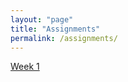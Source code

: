 ```yaml
---
layout: "page"
title: "Assignments"
permalink: /assignments/
---
```


[Week 1](https://wletsou.github.io/bioinformatics/assignments/pca)
